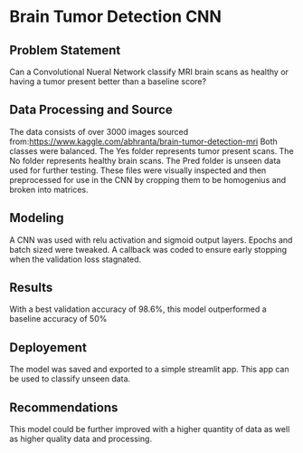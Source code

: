 # Brain Tumor Detection CNN

## Problem Statement 
Can a Convolutional Nueral Network classify MRI brain scans as healthy or having a tumor present better than a baseline score?

## Data Processing and Source
The data consists of over 3000 images sourced from:https://www.kaggle.com/abhranta/brain-tumor-detection-mri
Both classes were balanced.
The Yes folder represents tumor present scans.
The No folder represents healthy brain scans.
The Pred folder is unseen data used for further testing.
These files were visually inspected and then preprocessed for use in the CNN by cropping them to be homogenius and broken into matrices.

## Modeling 
A CNN was used with relu activation and sigmoid output layers. Epochs and batch sized were tweaked. 
A callback was coded to ensure early stopping when the validation loss stagnated. 

## Results
With a best validation accuracy of 98.6%, this model outperformed a baseline accuracy of 50%

## Deployement 
The model was saved and exported to a simple streamlit app. This app can be used to classify unseen data. 

## Recommendations
This model could be further improved with a higher quantity of data as well as higher quality data and processing.
